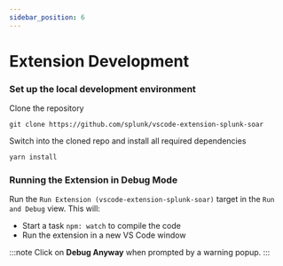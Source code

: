 ```yaml
---
sidebar_position: 6 
---
```

# Extension Development

### Set up the local development environment

Clone the repository

```
git clone https://github.com/splunk/vscode-extension-splunk-soar
```

Switch into the cloned repo and install all required dependencies

```bash
yarn install
```

### Running the Extension in Debug Mode

Run the `Run Extension (vscode-extension-splunk-soar)` target in the `Run and Debug` view. This will:

* Start a task `npm: watch` to compile the code
* Run the extension in a new VS Code window

:::note
Click on **Debug Anyway** when prompted by a warning popup.
:::
